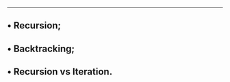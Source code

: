 ----------------------------------------------------------------------------
• Recursion;
----------------------------
• Backtracking;
---------------------------------
• Recursion vs Iteration.
-----------------------------------
